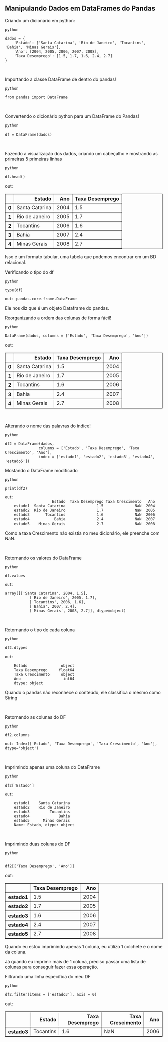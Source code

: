 
## Manipulando Dados em DataFrames do Pandas

Criando um dicionário em python:
```
python

dados = {
    'Estado': ['Santa Catarina', 'Rio de Janeiro', 'Tocantins', 'Bahia', 'Minas Gerais'],
    'Ano': [2004, 2005, 2006, 2007, 2008],
    'Taxa Desemprego': [1.5, 1.7, 1.6, 2.4, 2.7]
}
```
<br>

Importando a classe DataFrame de dentro do pandas!
```
python

from pandas import DataFrame
```
<br>

Convertendo o dicionário python para um DataFrame do Pandas!
```
python

df = DataFrame(dados)
```
<br>

Fazendo a visualização dos dados, criando um cabeçalho e mostrando as primeiras 5 primeiras linhas
```
python

df.head()
```

out:
<div>
<style scoped>
    .dataframe tbody tr th:only-of-type {
        vertical-align: middle;
    }

    .dataframe tbody tr th {
        vertical-align: top;
    }

    .dataframe thead th {
        text-align: right;
    }
</style>
<table border="1" class="dataframe">
  <thead>
    <tr style="text-align: right;">
      <th></th>
      <th>Estado</th>
      <th>Ano</th>
      <th>Taxa Desemprego</th>
    </tr>
  </thead>
  <tbody>
    <tr>
      <th>0</th>
      <td>Santa Catarina</td>
      <td>2004</td>
      <td>1.5</td>
    </tr>
    <tr>
      <th>1</th>
      <td>Rio de Janeiro</td>
      <td>2005</td>
      <td>1.7</td>
    </tr>
    <tr>
      <th>2</th>
      <td>Tocantins</td>
      <td>2006</td>
      <td>1.6</td>
    </tr>
    <tr>
      <th>3</th>
      <td>Bahia</td>
      <td>2007</td>
      <td>2.4</td>
    </tr>
    <tr>
      <th>4</th>
      <td>Minas Gerais</td>
      <td>2008</td>
      <td>2.7</td>
    </tr>
  </tbody>
</table>
</div>
Isso é um formato tabular, uma tabela que podemos encontrar em um BD relacional.

<br>


Verificando o tipo do df
```
python

type(df)
```
```
out: pandas.core.frame.DataFrame
```
Ele nos diz que é um objeto Dataframe do pandas.
<br>

Reorganizando a ordem das colunas de forma fácil!
```
python

DataFrame(dados, columns = ['Estado', 'Taxa Desemprego', 'Ano'])
```
out:
<div>
<style scoped>
    .dataframe tbody tr th:only-of-type {
        vertical-align: middle;
    }

    .dataframe tbody tr th {
        vertical-align: top;
    }

    .dataframe thead th {
        text-align: right;
    }
</style>
<table border="1" class="dataframe">
  <thead>
    <tr style="text-align: right;">
      <th></th>
      <th>Estado</th>
      <th>Taxa Desemprego</th>
      <th>Ano</th>
    </tr>
  </thead>
  <tbody>
    <tr>
      <th>0</th>
      <td>Santa Catarina</td>
      <td>1.5</td>
      <td>2004</td>
    </tr>
    <tr>
      <th>1</th>
      <td>Rio de Janeiro</td>
      <td>1.7</td>
      <td>2005</td>
    </tr>
    <tr>
      <th>2</th>
      <td>Tocantins</td>
      <td>1.6</td>
      <td>2006</td>
    </tr>
    <tr>
      <th>3</th>
      <td>Bahia</td>
      <td>2.4</td>
      <td>2007</td>
    </tr>
    <tr>
      <th>4</th>
      <td>Minas Gerais</td>
      <td>2.7</td>
      <td>2008</td>
    </tr>
  </tbody>
</table>
</div>

<br>

Alterando o nome das palavras do índice!
```
python

df2 = DataFrame(dados,
               columns = ['Estado', 'Taxa Desemprego', 'Taxa Crescimento', 'Ano'],
               index = ['estado1', 'estado2', 'estado3', 'estado4', 'estado5'])
```

Mostando o DataFrame modificado
```
python

print(df2)
```
```
out:
                     Estado  Taxa Desemprego Taxa Crescimento   Ano
    estado1  Santa Catarina              1.5              NaN  2004
    estado2  Rio de Janeiro              1.7              NaN  2005
    estado3       Tocantins              1.6              NaN  2006
    estado4           Bahia              2.4              NaN  2007
    estado5    Minas Gerais              2.7              NaN  2008

```
 Como a taxa Crescimento não existia no meu dicionário, ele preenche com NaN.

<br>

Retornando os valores do DataFrame
```
python
 
df.values
```
```
out:

array([['Santa Catarina', 2004, 1.5],
           ['Rio de Janeiro', 2005, 1.7],
           ['Tocantins', 2006, 1.6],
           ['Bahia', 2007, 2.4],
           ['Minas Gerais', 2008, 2.7]], dtype=object)
```
<br>

Retornando o tipo de cada coluna
```
python

df2.dtypes
```
```
out:

    Estado               object
    Taxa Desemprego     float64
    Taxa Crescimento     object
    Ano                   int64
    dtype: object
```
Quando o pandas não reconhece o conteúdo, ele classifica o mesmo como String

<br>

Retornando as colunas do DF
```
python

df2.columns
```
```
out: Index(['Estado', 'Taxa Desemprego', 'Taxa Crescimento', 'Ano'], dtype='object')
```
<br>

Imprimindo apenas uma coluna do DataFrame
```
python

df2['Estado']
```
```
out:

    estado1    Santa Catarina
    estado2    Rio de Janeiro
    estado3         Tocantins
    estado4             Bahia
    estado5      Minas Gerais
    Name: Estado, dtype: object
```

<br>

Imprimindo duas colunas do DF
```
python


df2[['Taxa Desemprego', 'Ano']]
```
out:
<div>
<style scoped>
    .dataframe tbody tr th:only-of-type {
        vertical-align: middle;
    }

    .dataframe tbody tr th {
        vertical-align: top;
    }

    .dataframe thead th {
        text-align: right;
    }
</style>
<table border="1" class="dataframe">
  <thead>
    <tr style="text-align: right;">
      <th></th>
      <th>Taxa Desemprego</th>
      <th>Ano</th>
    </tr>
  </thead>
  <tbody>
    <tr>
      <th>estado1</th>
      <td>1.5</td>
      <td>2004</td>
    </tr>
    <tr>
      <th>estado2</th>
      <td>1.7</td>
      <td>2005</td>
    </tr>
    <tr>
      <th>estado3</th>
      <td>1.6</td>
      <td>2006</td>
    </tr>
    <tr>
      <th>estado4</th>
      <td>2.4</td>
      <td>2007</td>
    </tr>
    <tr>
      <th>estado5</th>
      <td>2.7</td>
      <td>2008</td>
    </tr>
  </tbody>
</table>
</div>
Quando eu estou imprimindo apenas 1 coluna, eu utilizo 1 colchete e o nome da coluna.

Já quando eu imprimir mais de 1 coluna, preciso passar uma lista de colunas para conseguir fazer essa operação.
<br>

Filtrando uma linha específica do meu DF
```
python

df2.filter(items = ['estado3'], axis = 0)
```
out:
<div>
<style scoped>
    .dataframe tbody tr th:only-of-type {
        vertical-align: middle;
    }

    .dataframe tbody tr th {
        vertical-align: top;
    }

    .dataframe thead th {
        text-align: right;
    }
</style>
<table border="1" class="dataframe">
  <thead>
    <tr style="text-align: right;">
      <th></th>
      <th>Estado</th>
      <th>Taxa Desemprego</th>
      <th>Taxa Crescimento</th>
      <th>Ano</th>
    </tr>
  </thead>
  <tbody>
    <tr>
      <th>estado3</th>
      <td>Tocantins</td>
      <td>1.6</td>
      <td>NaN</td>
      <td>2006</td>
    </tr>
  </tbody>
</table>
</div>

<br>
